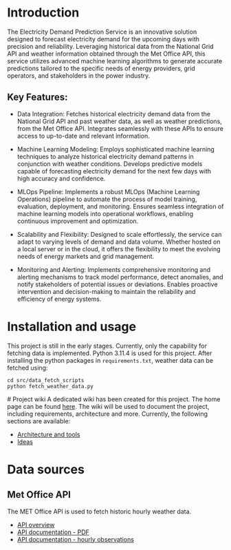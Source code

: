 # Introduction
The Electricity Demand Prediction Service is an innovative solution designed to forecast electricity demand for the upcoming days with precision and reliability. Leveraging historical data from the National Grid API and weather information obtained through the Met Office API, this service utilizes advanced machine learning algorithms to generate accurate predictions tailored to the specific needs of energy providers, grid operators, and stakeholders in the power industry.

## Key Features:
* Data Integration: Fetches historical electricity demand data from the National Grid API and past weather data, as well as weather predictions, from the Met Office API. Integrates seamlessly with these APIs to ensure access to up-to-date and relevant information.

* Machine Learning Modeling: Employs sophisticated machine learning techniques to analyze historical electricity demand patterns in conjunction with weather conditions. Develops predictive models capable of forecasting electricity demand for the next few days with high accuracy and confidence.

* MLOps Pipeline: Implements a robust MLOps (Machine Learning Operations) pipeline to automate the process of model training, evaluation, deployment, and monitoring. Ensures seamless integration of machine learning models into operational workflows, enabling continuous improvement and optimization.

* Scalability and Flexibility: Designed to scale effortlessly, the service can adapt to varying levels of demand and data volume. Whether hosted on a local server or in the cloud, it offers the flexibility to meet the evolving needs of energy markets and grid management.

* Monitoring and Alerting: Implements comprehensive monitoring and alerting mechanisms to track model performance, detect anomalies, and notify stakeholders of potential issues or deviations. Enables proactive intervention and decision-making to maintain the reliability and efficiency of energy systems.

# Installation and usage
This project is still in the early stages. Currently, only the capability for fetching data is implemented.
Python 3.11.4 is used for this project. After installing the python packages in `requirements.txt`, weather data can be fetched using:

```
cd src/data_fetch_scripts
python fetch_weather_data.py
```


# Project wiki
A dedicated wiki has been created for this project. The home page can be found [here](https://github.com/albertovidalrod/Electricity-demand-prediction-service/wiki). The wiki will be used to document the project, including requirements, architecture and more. Currently, the following sections are available:
* [Architecture and tools](https://github.com/albertovidalrod/Electricity-demand-prediction-service/wiki/Architecture-and-tools)
* [Ideas](https://github.com/albertovidalrod/Electricity-demand-prediction-service/wiki/Ideas)

# Data sources
## Met Office API
The MET Office API is used to fetch historic hourly weather data.
* [API overview](https://www.metoffice.gov.uk/services/data/datapoint/api-reference#overview)
* [API documentation - PDF](https://www.metoffice.gov.uk/binaries/content/assets/metofficegovuk/pdf/data/datapoint_api_reference.pdf)
* [API documentation - hourly observations](https://www.metoffice.gov.uk/services/data/datapoint/uk-hourly-site-specific-observations)